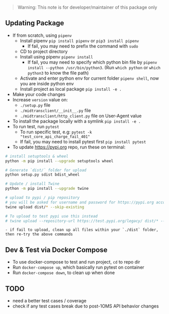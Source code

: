 > Warning: This note is for developer/maintainer of this package only

## Updating Package

- If from scratch, using `pipenv`
	- Install pipenv `pip install pipenv` or `pip3 install pipenv`
		- If fail, you may need to prefix the command with `sudo `
	- CD to project directory
	- Install using pipenv `pipenv install`
		- If fail, you may need to specify which python bin file by `pipenv install --python /usr/bin/python3`. (Run `which python` or `which python3` to know the file path)
	- Activate and enter python env for current folder `pipenv shell`, now you are inside python env
	- Install project as local package `pip install -e .`
- Make your code changes
- Increase `version` value on:
    - `./setup.py` file
    - `./midtransclient/__init__.py` file
    - `./midtransclient/http_client.py` file on User-Agent value
- To install the package locally with a symlink `pip install -e .`
- To run test, run `pytest`
	- To run specific test, e.g: `pytest -k "test_core_api_charge_fail_401"`
	- If fail, you may need to install pytest first `pip install pytest`
- To update https://pypi.org repo, run these on terminal:
```bash
# install setuptools & wheel
python -m pip install --upgrade setuptools wheel

# Generate `dist/` folder for upload
python setup.py sdist bdist_wheel

# Update / install Twine
python -m pip install --upgrade twine

# upload to pypi / pip repository
# you will be asked for username and password for https://pypi.org account
twine upload dist/* --skip-existing

# To upload to test pypi use this instead
# twine upload --repository-url https://test.pypi.org/legacy/ dist/* --skip-existing;
```
	- if fail to upload, clean up all files within your `./dist` folder, then re-try the above commands

## Dev & Test via Docker Compose

- To use docker-compose to test and run project, `cd` to repo dir
- Run `docker-compose up`, which basically run pytest on container
- Run `docker-compose down`, to clean up when done

## TODO
- need a better test cases / coverage
- check if any test cases break due to post-1OMS API behavior changes